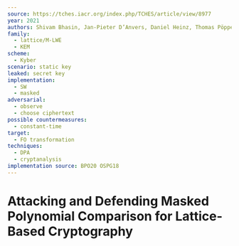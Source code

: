 ```yaml
---
source: https://tches.iacr.org/index.php/TCHES/article/view/8977
year: 2021
authors: Shivam Bhasin, Jan-Pieter D’Anvers, Daniel Heinz, Thomas Pöppelmann, Michiel Van Beirendonck
family:
  - lattice/M-LWE
  - KEM
scheme:
  - Kyber
scenario: static key
leaked: secret key
implementation:
  - SW
  - masked
adversarial:
  - observe
  - choose ciphertext
possible countermeasures:
  - constant-time
target:
  - FO transformation
techniques:
  - DPA
  - cryptanalysis
implementation source: BPO20 OSPG18
---
```

# Attacking and Defending Masked Polynomial Comparison for Lattice-Based Cryptography

